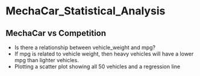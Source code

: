 # MechaCar_Statistical_Analysis
## MechaCar vs Competition
- Is there a relationship between vehicle_weight and mpg?
- If mpg is related to vehicle weight, then heavy vehicles will have a lower mpg than lighter vehicles.
- Plotting a scatter plot showing all 50 vehicles and a regression line
